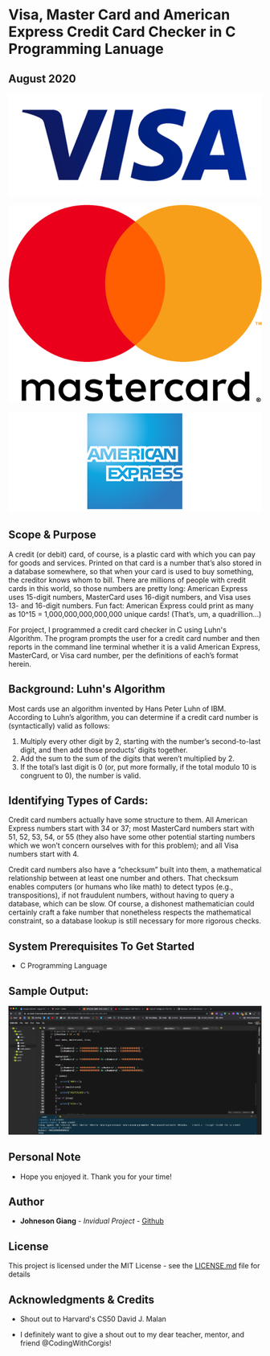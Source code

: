 # Visa, Master Card and American Express Credit Card Checker in C Programming Lanuage
## August 2020


![intro_pic0](./images/visa.png)

![intro_pic2](./images/mastercard.png)

![intro_pic1](./images/amex.png)


## Scope & Purpose

A credit (or debit) card, of course, is a plastic card with which you can pay for goods and services. Printed on that card is a number that’s also stored in a database somewhere, so that when your card is used to buy something, the creditor knows whom to bill. There are millions of people with credit cards in this world, so those numbers are pretty long: American Express uses 15-digit numbers, MasterCard uses 16-digit numbers, and Visa uses 13- and 16-digit numbers. Fun fact: American Express could print as many as 10^15 = 1,000,000,000,000,000 unique cards! (That’s, um, a quadrillion...)

For project, I programmed a credit card checker in C using Luhn's Algorithm. The program prompts the user for a credit card number and then reports in the command line terminal whether it is a valid American Express, MasterCard, or Visa card number, per the definitions of each’s format herein.


## Background: Luhn's Algorithm
Most cards use an algorithm invented by Hans Peter Luhn of IBM. According to Luhn’s algorithm, you can determine if a credit card number is (syntactically) valid as follows:

1) Multiply every other digit by 2, starting with the number’s second-to-last digit, and then add those products’ digits together.
2) Add the sum to the sum of the digits that weren’t multiplied by 2.
3) If the total’s last digit is 0 (or, put more formally, if the total modulo 10 is congruent to 0), the number is valid.

## Identifying Types of Cards:
Credit card numbers actually have some structure to them. All American Express numbers start with 34 or 37; most MasterCard numbers start with 51, 52, 53, 54, or 55 (they also have some other potential starting numbers which we won’t concern ourselves with for this problem); and all Visa numbers start with 4.

Credit card numbers also have a “checksum” built into them, a mathematical relationship between at least one number and others. That checksum enables computers (or humans who like math) to detect typos (e.g., transpositions), if not fraudulent numbers, without having to query a database, which can be slow. Of course, a dishonest mathematician could certainly craft a fake number that nonetheless respects the mathematical constraint, so a database lookup is still necessary for more rigorous checks.


## System Prerequisites To Get Started
* C Programming Language

## Sample Output:
![user_input1](./images/ccChecker.png)

## Personal Note

* Hope you enjoyed it. Thank you for your time!

## Author

* **Johneson Giang** - *Invidual Project* - [Github](https://github.com/jhustles)

## License

This project is licensed under the MIT License - see the [LICENSE.md](LICENSE.md) file for details

## Acknowledgments & Credits

* Shout out to Harvard's CS50 David J. Malan

* I definitely want to give a shout out to my dear teacher, mentor, and friend @CodingWithCorgis!